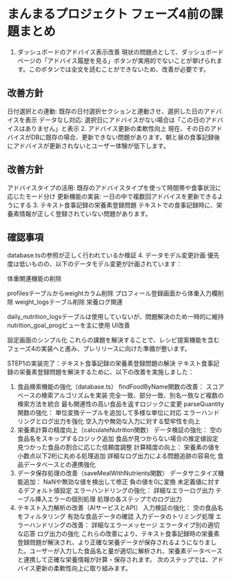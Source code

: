 # まんまるプロジェクト フェーズ4前の課題まとめ
1. ダッシュボードのアドバイス表示改善
現状の問題点として、ダッシュボードページの「アドバイス履歴を見る」ボタンが実用的でないことが挙げられます。このボタンでは全文を読むことができないため、改善が必要です。

## 改善方針
日付選択との連動: 既存の日付選択セクションと連動させ、選択した日のアドバイスを表示
データなし対応: 選択日にアドバイスがない場合は「この日のアドバイスはありません」と表示
2. アドバイス更新の柔軟性向上
現在、その日のアドバイスがDBに既存の場合、更新できない問題があります。朝と昼の食事記録後にアドバイスが更新されないとユーザー体験が低下します。

## 改善方針
アドバイスタイプの活用: 既存のアドバイスタイプを使って時間帯や食事状況に応じたモード分け
更新機能の実装: 一日の中で複数回アドバイスを更新できるようにする
3. テキスト食事記録の栄養素登録問題
テキストでの食事記録時に、栄養素情報が正しく登録されていない問題があります。

## 確認事項
database.tsの参照が正しく行われているか検証
4. データモデル変更計画
優先度は低いものの、以下のデータモデル変更が計画されています：

体重関連機能の削除

profilesテーブルからweightカラム削除
プロフィール登録画面から体重入力欄削除
weight_logsテーブル削除
栄養ログ関連

daily_nutrition_logsテーブルは使用していないが、問題解決のため一時的に維持
nutrition_goal_progビューを主に使用
UI改善

設定画面のシンプル化
これらの課題を解決することで、レシピ提案機能を含むフェーズ4の実装へと進み、プレリリースに向けた準備が整います。



STEP1の実装完了：テキスト食事記録の栄養素登録問題の解決
テキスト食事記録の栄養素登録問題を解決するために、以下の改善を実施しました：
1. 食品検索機能の強化（database.ts）
findFoodByName関数の改善：
スコアベースの検索アルゴリズムを実装
完全一致、部分一致、別名一致など複数の検索方法を統合
最も関連性の高い食品を返すロジックに変更
parseQuantity関数の強化：
単位変換テーブルを追加して多様な単位に対応
エラーハンドリングとログ出力を強化
空入力や無効な入力に対する堅牢性を向上
2. 栄養素計算の精度向上（calculateNutrition関数）
データ検証の強化：
空の食品名をスキップするロジック追加
食品が見つからない場合の推定値設定
見つかった食品の割合に応じた信頼度調整
計算精度の向上：
栄養素の値を小数点以下2桁に丸める処理追加
詳細なログ出力による問題追跡の容易化
食品データベースとの連携強化
3. データ保存処理の改善（saveMealWithNutrients関数）
データサニタイズ機能追加：
NaNや無効な値を検出して修正
負の値を0に変換
未定義値に対するデフォルト値設定
エラーハンドリングの強化：
詳細なエラーログ出力
テーブル挿入エラーの個別処理
処理の各ステップでのログ出力
4. テキスト入力解析の改善（AIサービスとAPI）
入力検証の強化：
空の食品名をフィルタリング
有効な食品データの確認
入力データのトリミング処理
エラーハンドリングの改善：
詳細なエラーメッセージ
エラータイプ別の適切な応答
ログ出力の強化
これらの改善により、テキスト食事記録時の栄養素登録問題が解決され、より正確な栄養データが保存されるようになりました。ユーザーが入力した食品名と量が適切に解析され、栄養素データベースと連携して正確な栄養情報が計算・保存されます。
次のステップでは、アドバイス更新の柔軟性向上に取り組みます。